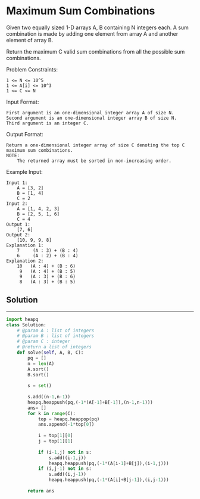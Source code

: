 <h1>Maximum Sum Combinations</h1>

<p>
Given two equally sized 1-D arrays A, B containing N integers each.
A sum combination is made by adding one element from array A and another element of array B.

Return the maximum C valid sum combinations from all the possible sum combinations.

Problem Constraints:

    1 <= N <= 10^5
    1 <= A[i] <= 10^3
    1 <= C <= N

Input Format:

    First argument is an one-dimensional integer array A of size N.
    Second argument is an one-dimensional integer array B of size N.
    Third argument is an integer C.
    
Output Format:

    Return a one-dimensional integer array of size C denoting the top C maximum sum combinations.
    NOTE:
        The returned array must be sorted in non-increasing order.
Example Input:

    Input 1:
        A = [3, 2]
        B = [1, 4]
        C = 2
    Input 2:
        A = [1, 4, 2, 3]
        B = [2, 5, 1, 6]
        C = 4
    Output 1:
        [7, 6]
    Output 2:
        [10, 9, 9, 8]
    Explanation 1:
        7     (A : 3) + (B : 4)
        6     (A : 2) + (B : 4)
    Explanation 2:
        10   (A : 4) + (B : 6)
         9   (A : 4) + (B : 5)
         9   (A : 3) + (B : 6)
         8   (A : 3) + (B : 5)
</p>

<h2>Solution</h2>

***

```python
import heapq
class Solution:
    # @param A : list of integers
    # @param B : list of integers
    # @param C : integer
    # @return a list of integers
    def solve(self, A, B, C):
        pq = []
        n = len(A)
        A.sort()
        B.sort()
        
        s = set()
        
        s.add((n-1,n-1))
        heapq.heappush(pq,(-1*(A[-1]+B[-1]),(n-1,n-1)))
        ans= []
        for k in range(C):
            top = heapq.heappop(pq)
            ans.append(-1*top[0])
            
            i = top[1][0]
            j = top[1][1]
            
            if (i-1,j) not in s:
                s.add((i-1,j))
                heapq.heappush(pq,(-1*(A[i-1]+B[j]),(i-1,j)))
            if (i,j-1) not in s:
                s.add((i,j-1))
                heapq.heappush(pq,(-1*(A[i]+B[j-1]),(i,j-1)))
                
        return ans
```
